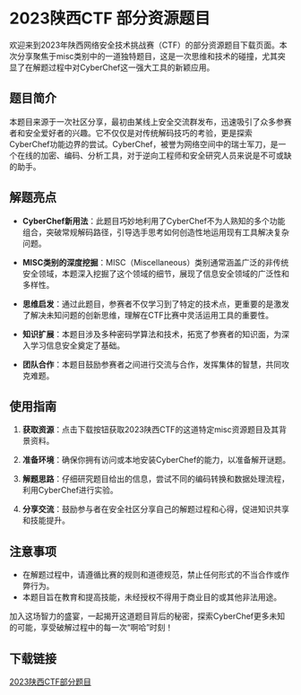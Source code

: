 # 2023陕西CTF 部分资源题目

欢迎来到2023年陕西网络安全技术挑战赛（CTF）的部分资源题目下载页面。本次分享聚焦于misc类别中的一道独特题目，这是一次思维和技术的碰撞，尤其突显了在解题过程中对CyberChef这一强大工具的新颖应用。

## 题目简介

本题目来源于一次社区分享，最初由某线上安全交流群发布，迅速吸引了众多参赛者和安全爱好者的兴趣。它不仅仅是对传统解码技巧的考验，更是探索CyberChef功能边界的尝试。CyberChef，被誉为网络空间中的瑞士军刀，是一个在线的加密、编码、分析工具，对于逆向工程师和安全研究人员来说是不可或缺的助手。

## 解题亮点

- **CyberChef新用法**：此题目巧妙地利用了CyberChef不为人熟知的多个功能组合，突破常规解码路径，引导选手思考如何创造性地运用现有工具解决复杂问题。
  
- **MISC类别的深度挖掘**：MISC（Miscellaneous）类别通常涵盖广泛的非传统安全领域，本题深入挖掘了这个领域的细节，展现了信息安全领域的广泛性和多样性。

- **思维启发**：通过此题目，参赛者不仅学习到了特定的技术点，更重要的是激发了解决未知问题的创新思维，理解在CTF比赛中灵活运用工具的重要性。

- **知识扩展**：本题目涉及多种密码学算法和技术，拓宽了参赛者的知识面，为深入学习信息安全奠定了基础。

- **团队合作**：本题目鼓励参赛者之间进行交流与合作，发挥集体的智慧，共同攻克难题。

## 使用指南

1. **获取资源**：点击下载按钮获取2023陕西CTF的这道特定misc资源题目及其背景资料。
   
2. **准备环境**：确保你拥有访问或本地安装CyberChef的能力，以准备解开谜题。

3. **解题思路**：仔细研究题目给出的信息，尝试不同的编码转换和数据处理流程，利用CyberChef进行实验。

4. **分享交流**：鼓励参与者在安全社区分享自己的解题过程和心得，促进知识共享和技能提升。

## 注意事项

- 在解题过程中，请遵循比赛的规则和道德规范，禁止任何形式的不当合作或作弊行为。
- 本题目旨在教育和提高技能，未经授权不得用于商业目的或其他非法用途。

加入这场智力的盛宴，一起揭开这道题目背后的秘密，探索CyberChef更多未知的可能，享受破解过程中的每一次“啊哈”时刻！

## 下载链接

[2023陕西CTF部分题目](https://pan.quark.cn/s/2320bd994d86)